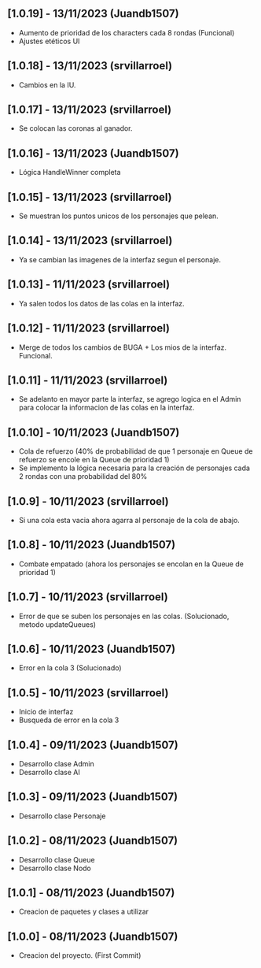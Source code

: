 ## [1.0.19] - 13/11/2023 (Juandb1507)

- Aumento de prioridad de los characters cada 8 rondas (Funcional)
- Ajustes etéticos UI

## [1.0.18] - 13/11/2023 (srvillarroel)

- Cambios en la IU.

## [1.0.17] - 13/11/2023 (srvillarroel)

- Se colocan las coronas al ganador.

## [1.0.16] - 13/11/2023 (Juandb1507)

- Lógica HandleWinner completa

## [1.0.15] - 13/11/2023 (srvillarroel)

- Se muestran los puntos unicos de los personajes que pelean. 

## [1.0.14] - 13/11/2023 (srvillarroel)

- Ya se cambian las imagenes de la interfaz segun el personaje.

## [1.0.13] - 11/11/2023 (srvillarroel)

- Ya salen todos los datos de las colas en la interfaz.

## [1.0.12] - 11/11/2023 (srvillarroel)

- Merge de todos los cambios de BUGA + Los mios de la interfaz. Funcional. 

## [1.0.11] - 11/11/2023 (srvillarroel)

- Se adelanto en mayor parte la interfaz, se agrego logica en el Admin para colocar la informacion de las colas en la interfaz.

## [1.0.10] - 10/11/2023 (Juandb1507)

- Cola de refuerzo (40% de probabilidad de que 1 personaje en Queue de refuerzo se encole en la Queue de prioridad 1)
- Se implemento la lógica necesaria para la creación de personajes cada 2 rondas con una probabilidad del 80%

## [1.0.9] - 10/11/2023 (srvillarroel)

- Si una cola esta vacia ahora agarra al personaje de la cola de abajo. 

## [1.0.8] - 10/11/2023 (Juandb1507)

- Combate empatado (ahora los personajes se encolan en la Queue de prioridad 1)

## [1.0.7] - 10/11/2023 (srvillarroel)

- Error de que se suben los personajes en las colas. (Solucionado, metodo updateQueues)

## [1.0.6] - 10/11/2023 (Juandb1507)

- Error en la cola 3 (Solucionado)

## [1.0.5] - 10/11/2023 (srvillarroel)

- Inicio de interfaz 
- Busqueda de error en la cola 3

## [1.0.4] - 09/11/2023 (Juandb1507)

- Desarrollo clase Admin
- Desarrollo clase AI

## [1.0.3] - 09/11/2023 (Juandb1507)

- Desarrollo clase Personaje 

## [1.0.2] - 08/11/2023 (Juandb1507)

- Desarrollo clase Queue
- Desarrollo clase Nodo

## [1.0.1] - 08/11/2023 (Juandb1507)

- Creacion de paquetes y clases a utilizar 

## [1.0.0] - 08/11/2023 (Juandb1507)

- Creacion del proyecto. (First Commit)


